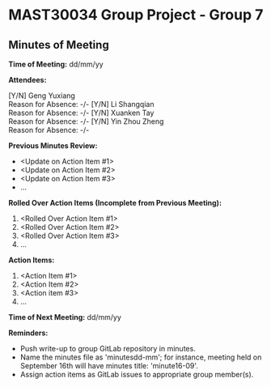 # MAST30034 Group Project - Group 7
## Minutes of Meeting
**Time of Meeting:** <day of week> dd/mm/yy

**Attendees:**

[Y/N] Geng Yuxiang      
Reason for Absence: -/-
[Y/N] Li Shangqian      
Reason for Absence: -/-
[Y/N] Xuanken Tay       
Reason for Absence: -/-
[Y/N] Yin Zhou Zheng    
Reason for Absence: -/-

**Previous Minutes Review:**
*  <Update on Action Item #1>
*  <Update on Action Item #2>
*  <Update on Action Item #3>
*  ...

**Rolled Over Action Items (Incomplete from Previous Meeting):**
1.  <Rolled Over Action Item #1>
2.  <Rolled Over Action Item #2>
3.  <Rolled Over Action Item #3>
4.  ...

**Action Items:**
1.  <Action Item #1>
2.  <Action Item #2>
3.  <Action item #3>
4.  ...

**Time of Next Meeting:** <day of week> dd/mm/yy

**Reminders:**
*  Push write-up to group GitLab repository in minutes.
*  Name the minutes file as 'minutesdd-mm'; for instance, meeting held on September 16th will have minutes title: 'minute16-09'.
*  Assign action items as GitLab issues to appropriate group member(s).